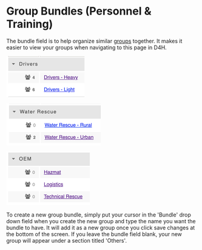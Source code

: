 # Group Bundles (Personnel & Training)

The bundle field is to help organize similar [groups](../../personnel-and-training/groups/) together. It makes it easier to view your groups when navigating to this page in D4H. 

![](<../../.gitbook/assets/drivers bundle.png>)

![](<../../.gitbook/assets/water rescue bundle.png>)

![](<../../.gitbook/assets/OEM bundle.png>)

To create a new group bundle, simply put your cursor in the 'Bundle' drop down field when you create the new group and type the name you want the bundle to have. It will add it as a new group once you click save changes at the bottom of the screen. If you leave the bundle field blank, your new group will appear under a section titled 'Others'.
